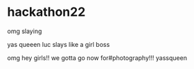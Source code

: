 # hackathon22

omg slaying 

yas queeen luc slays like a girl boss

omg hey girls!! we gotta go now for#photography!!! 
yassqueen

